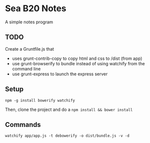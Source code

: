 Sea B20 Notes
===============
A simple notes program

## TODO
Create a Gruntfile.js that 
  - uses grunt-contrib-copy to copy html and css to /dist (from app)
  - use grunt-browserify to bundle instead of using watchify from the command line
  - use grunt-express to launch the express server

## Setup
```
npm -g install bowerify watchify
```

Then, clone the project and do a `npm install && bower install`

## Commands 

```
watchify app/app.js -t debowerify -o dist/bundle.js -v -d
```
